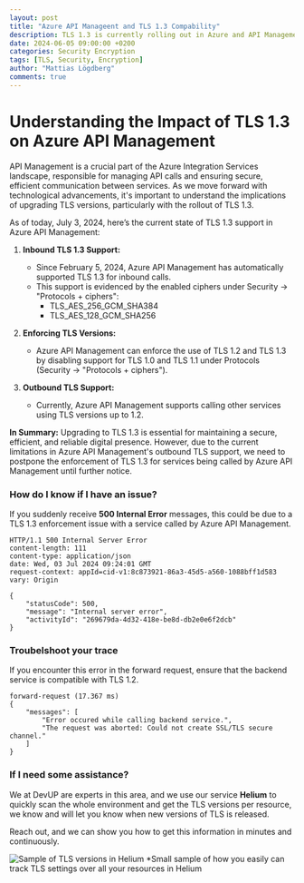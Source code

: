 ```yaml
---
layout: post
title: "Azure API Manageent and TLS 1.3 Compability"
description: TLS 1.3 is currently rolling out in Azure and API Management plays an vital role in the API landscape, so we need to understand what capabilities there are.
date: 2024-06-05 09:00:00 +0200
categories: Security Encryption
tags: [TLS, Security, Encryption]
author: "Mattias Lögdberg"
comments: true
---
```


# Understanding the Impact of TLS 1.3 on Azure API Management

API Management is a crucial part of the Azure Integration Services landscape, responsible for managing API calls and ensuring secure, efficient communication between services. As we move forward with technological advancements, it's important to understand the implications of upgrading TLS versions, particularly with the rollout of TLS 1.3.

As of today, July 3, 2024, here’s the current state of TLS 1.3 support in Azure API Management:

1. **Inbound TLS 1.3 Support:**
   - Since February 5, 2024, Azure API Management has automatically supported TLS 1.3 for inbound calls.
   - This support is evidenced by the enabled ciphers under Security -> "Protocols + ciphers":
     - TLS_AES_256_GCM_SHA384
     - TLS_AES_128_GCM_SHA256

2. **Enforcing TLS Versions:**
   - Azure API Management can enforce the use of TLS 1.2 and TLS 1.3 by disabling support for TLS 1.0 and TLS 1.1 under Protocols (Security -> "Protocols + ciphers").

3. **Outbound TLS Support:**
   - Currently, Azure API Management supports calling other services using TLS versions up to 1.2.

**In Summary:** Upgrading to TLS 1.3 is essential for maintaining a secure, efficient, and reliable digital presence. However, due to the current limitations in Azure API Management's outbound TLS support, we need to postpone the enforcement of TLS 1.3 for services being called by Azure API Management until further notice.

### How do I know if I have an issue?

If you suddenly receive **500 Internal Error** messages, this could be due to a TLS 1.3 enforcement issue with a service called by Azure API Management.

```
HTTP/1.1 500 Internal Server Error
content-length: 111
content-type: application/json
date: Wed, 03 Jul 2024 09:24:01 GMT
request-context: appId=cid-v1:8c873921-86a3-45d5-a560-1088bff1d583
vary: Origin
    
{
    "statusCode": 500,
    "message": "Internal server error",
    "activityId": "269679da-4d32-418e-be8d-db2e0e6f2dcb"
}
```

### Troubelshoot your trace
If you encounter this error in the forward request, ensure that the backend service is compatible with TLS 1.2.

```
forward-request (17.367 ms)
{
    "messages": [
        "Error occured while calling backend service.",
        "The request was aborted: Could not create SSL/TLS secure channel."
    ]
}
```


### If I need some assistance?
We at DevUP are experts in this area, and we use our service **Helium** to quickly scan the whole environment and get the TLS versions per resource, we know and will let you know when new versions of TLS is released.

Reach out, and we can show you how to get this information in minutes and continuously.


![Sample of TLS versions in Helium](https://devupgeneric.blob.core.windows.net/public/marketing/Group%20705.png)
*Small sample of how you easily can track TLS settings over all your resources in Helium